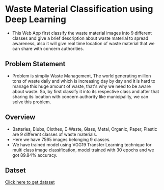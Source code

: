 # Waste Material Classification using Deep Learning

* This Web App first classify the waste material images into 9 different classes and give a brief description about waste material to spread awareness, also it will give real time location of waste material that we can share with concern authorities.

## Problem Statement
* Problem is simpliy Waste Management, The world generating million tons of waste daily and which is increasing day by day and  it is hard to manage this huge amount of waste, that's why we need to be aware about waste. So, by first classify it into its respective class and after that sharing its location with concern authority like municipality, we can solve this problem.

## Overview
* Batteries, Blubs, Clothes, E-Waste, Glass, Metal, Organic, Paper, Plastic are 9 different classes of waste materials.
* Here we have 7565 images belonging 9 classes.
* We have trained model using VGG19 Transfer Learning technique for multi class image classification, model trained with 30 epochs and we got 89.84% accuracy.

## Datset
[Click here to get dataset](https://drive.google.com/drive/folders/1lapZMDiXVqU9mvFSqSF4-pXJeT8Vzz8-)
